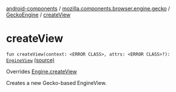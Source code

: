 [android-components](../../index.md) / [mozilla.components.browser.engine.gecko](../index.md) / [GeckoEngine](index.md) / [createView](./create-view.md)

# createView

`fun createView(context: <ERROR CLASS>, attrs: <ERROR CLASS>?): `[`EngineView`](../../mozilla.components.concept.engine/-engine-view/index.md) [(source)](https://github.com/mozilla-mobile/android-components/blob/master/components/browser/engine-gecko-beta/src/main/java/mozilla/components/browser/engine/gecko/GeckoEngine.kt#L102)

Overrides [Engine.createView](../../mozilla.components.concept.engine/-engine/create-view.md)

Creates a new Gecko-based EngineView.

